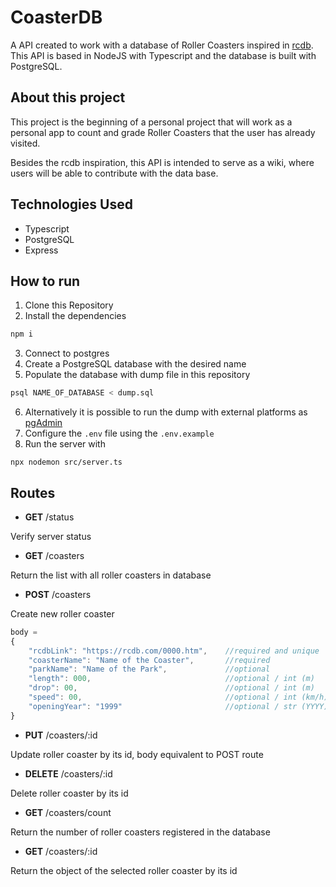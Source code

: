 # CoasterDB

A API created to work with a database of Roller Coasters inspired in [rcdb](https://rcdb.com/). This API is based in NodeJS with Typescript and the database is built with PostgreSQL.

## About this project

This project is the beginning of a personal project that will work as a personal app to count and grade Roller Coasters that the user has already visited.

Besides the rcdb inspiration, this API is intended to serve as a wiki, where users will be able to contribute with the data base.

## Technologies Used

- Typescript
- PostgreSQL
- Express

## How to run

1. Clone this Repository
2. Install the dependencies

```bash
npm i
```

3. Connect to postgres
4. Create a PostgreSQL database with the desired name
5. Populate the database with dump file in this repository

```bash
psql NAME_OF_DATABASE < dump.sql
```

6. Alternatively it is possible to run the dump with external platforms as [pgAdmin](https://www.pgadmin.org/)
7. Configure the `.env` file using the `.env.example`
8. Run the server with

```
npx nodemon src/server.ts
```

## Routes

- **GET** /status

Verify server status

- **GET** /coasters

Return the list with all roller coasters in database

- **POST** /coasters

Create new roller coaster

```js
body =
{
    "rcdbLink": "https://rcdb.com/0000.htm",    //required and unique
    "coasterName": "Name of the Coaster",       //required
    "parkName": "Name of the Park",             //optional
    "length": 000,                              //optional / int (m)
    "drop": 00,                                 //optional / int (m)
    "speed": 00,                                //optional / int (km/h)
    "openingYear": "1999"                       //optional / str (YYYY)
}
```

- **PUT** /coasters/:id

Update roller coaster by its id, body equivalent to POST route

- **DELETE** /coasters/:id

Delete roller coaster by its id

- **GET** /coasters/count

Return the number of roller coasters registered in the database

- **GET** /coasters/:id

Return the object of the selected roller coaster by its id